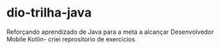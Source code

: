 # dio-trilha-java
Reforçando aprendizado de Java para a meta a alcançar Desenvolvedor Mobile Kotlin- criei reprositorio de exercicios

